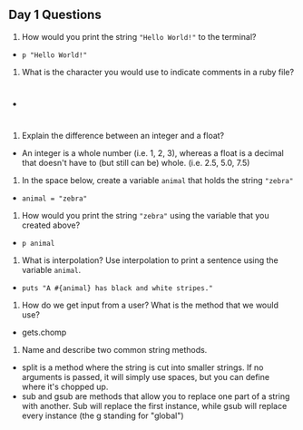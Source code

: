 ## Day 1 Questions

1. How would you print the string `"Hello World!"` to the terminal?

  * `p "Hello World!"`

1. What is the character you would use to indicate comments in a ruby file?

  * #

1. Explain the difference between an integer and a float?

  * An integer is a whole number (i.e. 1, 2, 3), whereas a float is a decimal that doesn't have to (but still can be) whole. (i.e. 2.5, 5.0, 7.5)

1. In the space below, create a variable `animal` that holds the string `"zebra"`

  * `animal = "zebra"`

1. How would you print the string `"zebra"` using the variable that you created above?

  * `p animal`

1. What is interpolation? Use interpolation to print a sentence using the variable `animal`.

  * `puts "A #{animal} has black and white stripes."`

1. How do we get input from a user? What is the method that we would use?

  * gets.chomp

1. Name and describe two common string methods.

  * split is a method where the string is cut into smaller strings. If no arguments is passed, it will simply use spaces, but you can define where it's chopped up.
  * sub and gsub are methods that allow you to replace one part of a string with another. Sub will replace the first instance, while gsub will replace every instance (the g standing for "global")
